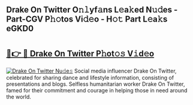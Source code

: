 ## Drake On Twitter O𝚗𝚕yf𝚊ns L𝚎a𝚔ed N𝚞𝚍es - Part-CGV P𝚑𝚘tos Vi𝚍𝚎o - H𝚘𝚝 Part L𝚎a𝚔s eGKD0

# <h2><a href="http://kf86o0g.oniu.top/?m=Drake+On+Twitter">🔗👉 🔴 Drake On Twitter P𝚑ot𝚘𝚜 V𝚒d𝚎o</a></h2>

[![Drake On Twitter Nu𝚍e𝚜](https://i.imgur.com/0qMVB7G.gif)](http://kf86o0g.oniu.top/?m=Drake+On+Twitter)
Social media influencer Drake On Twitter, celebrated for sharing dance and lifestyle information, consisting of presentations and blogs. Selfless humanitarian worker Drake On Twitter, famed for their commitment and courage in helping those in need around the world.  
